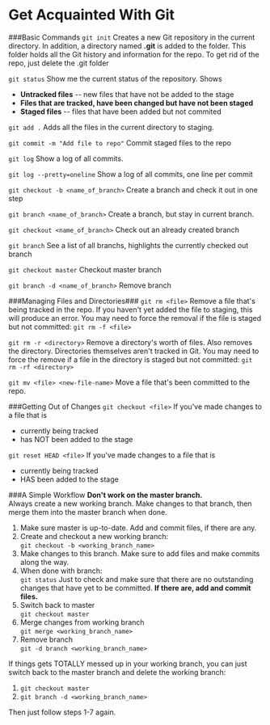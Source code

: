 Get Acquainted With Git
=======================

###Basic Commands
```git init```
Creates a new Git repository in the current directory. In addition, a directory named **.git** is added to the folder. This folder holds all the Git history and information for the repo. To get rid of the repo, just delete the .git folder

```git status```
Show me the current status of the repository. Shows
 
* **Untracked files** -- new files that have not be added to the stage
* **Files that are tracked, have been changed but have not been staged**
* **Staged files** -- files that have been added but not commited

```git add .```
Adds all the files in the current directory to staging.

```git commit -m "Add file to repo"```
Commit staged files to the repo

```git log```
Show a log of all commits.

```git log --pretty=oneline```
Show a log of all commits, one line per commit

```git checkout -b <name_of_branch>```
Create a branch and check it out in one step

```git branch <name_of_branch>```
Create a branch, but stay in current branch.

```git checkout <name_of_branch>```
Check out an already created branch

```git branch```
See a list of all branchs, highlights the currently checked out branch

```git checkout master```
Checkout master branch

```git branch -d <name_of_branch>```
Remove branch

###Managing Files and Directories###
```git rm <file>``` Remove a file that's being tracked in the repo. If you haven't yet added the file to staging, this will produce an error. You may need to force the removal if the file is staged but not committed: ```git rm -f <file>```


```git rm -r <directory>``` Remove a directory's worth of files. Also removes the directory. Directories themselves aren't tracked in Git. You may need to force the remove if a file in the directory is staged but not committed: ```git rm -rf <directory>```

```git mv <file> <new-file-name>``` Move a file that's been committed to the repo.

###Getting Out of Changes
```git checkout <file>```
If you've made changes to a file that is 

* currently being tracked
* has NOT been added to the stage

```git reset HEAD <file>``` 
If you've made changes to a file that is

* currently being tracked 
* HAS been added to the stage




###A Simple Workflow
**Don't work on the master branch.**<br> Always create a new working branch. Make changes to that branch, then merge them into the master branch when done.

1. Make sure master is up-to-date.
Add and commit files, if there are any.
2. Create and checkout a new working branch:<br>
```git checkout -b <working_branch_name>```
3. Make changes to this branch. Make sure to add files and make commits along the way.
4. When done with branch:<br>
```git status```
Just to check and make sure that there are no outstanding changes that have yet to be committed. **If there are, add and commit files.**
5. Switch back to master<br>
```git checkout master```
6. Merge changes from working branch<br>
```git merge <working_branch_name>```
7. Remove branch<br>
```git -d branch <working_branch_name>```

If things gets TOTALLY messed up in your working branch, you can just switch back to the master branch and delete the working branch:

1. ```git checkout master```
2. ```git branch -d <working_branch_name>```

Then just follow steps 1-7 again.



